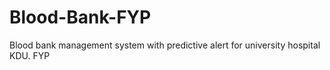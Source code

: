 # Blood-Bank-FYP
Blood bank management system with predictive alert for university hospital KDU. FYP
